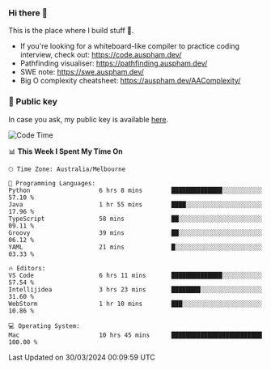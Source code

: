 ### Hi there 👋

This is the place where I build stuff 👀. 

- If you're looking for a whiteboard-like compiler to practice coding interview, check out: https://code.auspham.dev/
- Pathfinding visualiser: https://pathfinding.auspham.dev/
- SWE note: https://swe.auspham.dev/
- Big O complexity cheatsheet: https://auspham.dev/AAComplexity/

### 🔑 Public key

In case you ask, my public key is available [here](https://public.auspham.dev/).

<!--START_SECTION:waka-->
![Code Time](http://img.shields.io/badge/Code%20Time-1%2C240%20hrs%2029%20mins-blue)

📊 **This Week I Spent My Time On** 

```text
🕑︎ Time Zone: Australia/Melbourne

💬 Programming Languages: 
Python                   6 hrs 8 mins        ██████████████░░░░░░░░░░░   57.10 % 
Java                     1 hr 55 mins        ████░░░░░░░░░░░░░░░░░░░░░   17.96 % 
TypeScript               58 mins             ██░░░░░░░░░░░░░░░░░░░░░░░   09.11 % 
Groovy                   39 mins             ██░░░░░░░░░░░░░░░░░░░░░░░   06.12 % 
YAML                     21 mins             █░░░░░░░░░░░░░░░░░░░░░░░░   03.33 % 

🔥 Editors: 
VS Code                  6 hrs 11 mins       ██████████████░░░░░░░░░░░   57.54 % 
Intellijidea             3 hrs 23 mins       ████████░░░░░░░░░░░░░░░░░   31.60 % 
WebStorm                 1 hr 10 mins        ███░░░░░░░░░░░░░░░░░░░░░░   10.86 % 

💻 Operating System: 
Mac                      10 hrs 45 mins      █████████████████████████   100.00 % 
```


 Last Updated on 30/03/2024 00:09:59 UTC
<!--END_SECTION:waka-->

<!--
**rockmanvnx6/rockmanvnx6** is a ✨ _special_ ✨ repository because its `README.md` (this file) appears on your GitHub profile.

Here are some ideas to get you started:

- 🔭 I’m currently working on ...
- 🌱 I’m currently learning ...
- 👯 I’m looking to collaborate on ...
- 🤔 I’m looking for help with ...
- 💬 Ask me about ...
- 📫 How to reach me: ...
- 😄 Pronouns: ...
- ⚡ Fun fact: ...
-->
